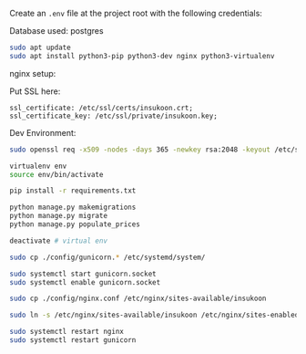 Create an `.env` file at the project root with the following credentials:

Database used: postgres

```bash
sudo apt update
sudo apt install python3-pip python3-dev nginx python3-virtualenv
```

nginx setup:

Put SSL here:
```
ssl_certificate: /etc/ssl/certs/insukoon.crt;
ssl_certificate_key: /etc/ssl/private/insukoon.key;
```

Dev Environment:
```bash
sudo openssl req -x509 -nodes -days 365 -newkey rsa:2048 -keyout /etc/ssl/private/insukoon.key -out /etc/ssl/certs/insukoon.crt
```

```bash
virtualenv env
source env/bin/activate
```

```bash
pip install -r requirements.txt
```

```bash
python manage.py makemigrations
python manage.py migrate
python manage.py populate_prices
```

```bash
deactivate # virtual env
```

```bash
sudo cp ./config/gunicorn.* /etc/systemd/system/
```

```bash
sudo systemctl start gunicorn.socket
sudo systemctl enable gunicorn.socket 
```

```bash
sudo cp ./config/nginx.conf /etc/nginx/sites-available/insukoon
```

```bash
sudo ln -s /etc/nginx/sites-available/insukoon /etc/nginx/sites-enabled/insukoon
```

```bash
sudo systemctl restart nginx
sudo systemctl restart gunicorn
```

